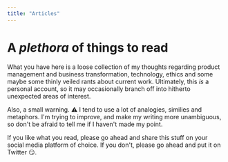 ```yaml
---
title: "Articles"
---
```


# A _plethora_ of things to read

What you have here is a loose collection of my thoughts regarding product management and business transformation, technology, ethics and some maybe some thinly veiled rants about current work. Ultimately, this _is_ a personal account, so it may occasionally branch off into hitherto unexpected areas of interest.

Also, a small warning. :warning: I tend to use a lot of analogies, similies and metaphors. I'm trying to improve, and make my writing more unambiguous, so don't be afraid to tell me if I haven't made my point.

If you like what you read, please go ahead and share this stuff on your social media platform of choice. If you don't, please go ahead and put it on Twitter :smirk:.